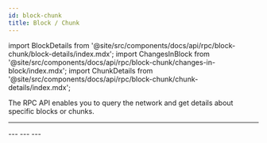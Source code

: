 ```yaml
---
id: block-chunk
title: Block / Chunk
---
```


import BlockDetails from '@site/src/components/docs/api/rpc/block-chunk/block-details/index.mdx';
import ChangesInBlock from '@site/src/components/docs/api/rpc/block-chunk/changes-in-block/index.mdx';
import ChunkDetails from '@site/src/components/docs/api/rpc/block-chunk/chunk-details/index.mdx';

The RPC API enables you to query the network and get details about specific blocks or chunks.

---
<BlockDetails />
---
<ChangesInBlock />
---
<ChunkDetails />
---
